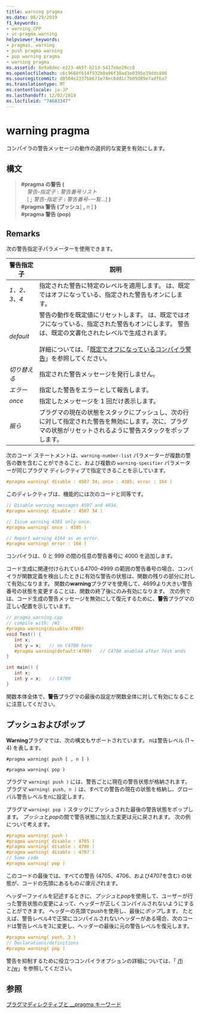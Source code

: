 ```yaml
---
title: warning pragma
ms.date: 08/29/2019
f1_keywords:
- warning_CPP
- vc-pragma.warning
helpviewer_keywords:
- pragmas, warning
- push pragma warning
- pop warning pragma
- warning pragma
ms.assetid: 8e9a0dec-e223-4657-b21d-5417ebe29cc8
ms.openlocfilehash: c6c9668f614f932b0a96f30ad3e0395e39ddc400
ms.sourcegitcommit: d0504e2337bb671e78ec6dd1c7b05d89e7adf6a7
ms.translationtype: MT
ms.contentlocale: ja-JP
ms.lasthandoff: 12/02/2019
ms.locfileid: "74683347"
---
```

# <a name="warning-pragma"></a>warning pragma

コンパイラの警告メッセージの動作の選択的な変更を有効にします。

## <a name="syntax"></a>構文

> **#pragma の警告 (** \
> &nbsp;&nbsp;&nbsp;&nbsp;*警告-指定子* **:** *警告番号リスト*\
> &nbsp;&nbsp;&nbsp;&nbsp;[ **;** *警告-指定子* **:** *警告番号-一覧*...] **)** \
> **#pragma 警告 (プッシュ**[ **,** *n* ] **)** \
> **#pragma 警告 (pop)**

## <a name="remarks"></a>Remarks

次の警告指定子パラメーターを使用できます。

|警告指定子|説明|
|------------------------|-------------|
|*1、2、3、4*|指定された警告に特定のレベルを適用します。 は、既定ではオフになっている、指定された警告もオンにします。|
|*default*|警告の動作を既定値にリセットします。 は、既定ではオフになっている、指定された警告もオンにします。 警告は、既定の文書化されたレベルで生成されます。<br /><br /> 詳細については、「[既定でオフになっているコンパイラ警告](../preprocessor/compiler-warnings-that-are-off-by-default.md)」を参照してください。|
|*切り替える*|指定された警告メッセージを発行しません。|
|*エラー*|指定した警告をエラーとして報告します。|
|*once*|指定したメッセージを 1 回だけ表示します。|
|*振ら*|プラグマの現在の状態をスタックにプッシュし、次の行に対して指定された警告を無効にします。次に、プラグマの状態がリセットされるように警告スタックをポップします。|

次のコード ステートメントは、`warning-number-list` パラメーターが複数の警告の数を含むことができること、および複数の `warning-specifier` パラメーターが同じプラグマ ディレクティブで指定できることを示しています。

```cpp
#pragma warning( disable : 4507 34; once : 4385; error : 164 )
```

このディレクティブは、機能的には次のコードと同等です。

```cpp
// Disable warning messages 4507 and 4034.
#pragma warning( disable : 4507 34 )

// Issue warning 4385 only once.
#pragma warning( once : 4385 )

// Report warning 4164 as an error.
#pragma warning( error : 164 )
```

コンパイラは、0 と 999 の間の任意の警告番号に 4000 を追加します。

コード生成に関連付けられている4700-4999 の範囲の警告番号の場合、コンパイラが関数定義を検出したときに有効な警告の状態は、関数の残りの部分に対して有効になります。 関数の**warning**プラグマを使用して、4699より大きい警告番号の状態を変更することは、関数の終了後にのみ有効になります。 次の例では、コード生成の警告メッセージを無効にして復元するために、**警告**プラグマの正しい配置を示しています。

```cpp
// pragma_warning.cpp
// compile with: /W1
#pragma warning(disable:4700)
void Test() {
   int x;
   int y = x;   // no C4700 here
   #pragma warning(default:4700)   // C4700 enabled after Test ends
}

int main() {
   int x;
   int y = x;   // C4700
}
```

関数本体全体で、**警告**プラグマの最後の設定が関数全体に対して有効になることに注意してください。

## <a name="push-and-pop"></a>プッシュおよびポップ

**Warning**プラグマでは、次の構文もサポートされています。 *n*は警告レベル (1 ~ 4) を表します。

`#pragma warning( push [ , n ] )`

`#pragma warning( pop )`

プラグマ `warning( push )` には、警告ごとに現在の警告状態が格納されます。 プラグマ `warning( push, n )` は、すべての警告の現在の状態を格納し、グローバル警告レベルを*n*に設定します。

プラグマ `warning( pop )` スタックにプッシュされた最後の警告状態をポップします。 *プッシュ*と*pop*の間で警告状態に加えた変更は元に戻されます。 次の例について考えます。

```cpp
#pragma warning( push )
#pragma warning( disable : 4705 )
#pragma warning( disable : 4706 )
#pragma warning( disable : 4707 )
// Some code
#pragma warning( pop )
```

このコードの最後では、すべての警告 (4705、4706、および4707を含む) の状態が、コードの先頭にあるもの*に復元さ*れます。

ヘッダーファイルを記述するときに、*プッシュ*と*pop*を使用して、ユーザーが行った警告状態の変更によって、ヘッダーが正しくコンパイルされないようにすることができます。 ヘッダーの先頭で*push*を使用し、最後に*ポップ*します。 たとえば、警告レベル4で正常にコンパイルされないヘッダーがある場合、次のコードは警告レベルを3に変更し、ヘッダーの最後に元の警告レベルを復元します。

```cpp
#pragma warning( push, 3 )
// Declarations/definitions
#pragma warning( pop )
```

警告を抑制するために役立つコンパイラオプションの詳細については、「 [/fi](../build/reference/fi-name-forced-include-file.md)と[/w](../build/reference/compiler-option-warning-level.md)」を参照してください。

## <a name="see-also"></a>参照

[プラグマディレクティブと __pragma キーワード](../preprocessor/pragma-directives-and-the-pragma-keyword.md)
